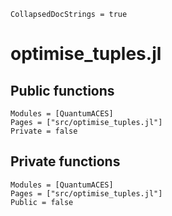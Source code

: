 ```@meta
CollapsedDocStrings = true
```

# optimise_tuples.jl

## Public functions

```@autodocs
Modules = [QuantumACES]
Pages = ["src/optimise_tuples.jl"]
Private = false
```

## Private functions

```@autodocs
Modules = [QuantumACES]
Pages = ["src/optimise_tuples.jl"]
Public = false
```
